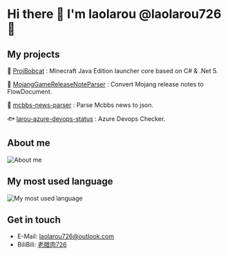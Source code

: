 # Hi there 👋 I'm laolarou @laolarou726 🥓

## My projects

🌲 [ProjBobcat](https://github.com/Corona-Studio/ProjBobcat) : Minecraft Java Edition launcher core based on C# & .Net 5.

🐛 [MojangGameReleaseNoteParser](https://github.com/Corona-Studio/MojangGameReleaseNoteParser) : Convert Mojang release notes to FlowDocument.

🐛 [mcbbs-news-parser](https://github.com/Corona-Studio/mcbbs-news-parser) : Parse Mcbbs news to json.

🐟 [larou-azure-devops-status](https://github.com/laolarou726/larou-azure-devops-status) : Azure Devops Checker.

## About me

![About me](https://github-readme-stats.vercel.app/api?username=laolarou726&show_icons=true&theme=dracula)

## My most used language

![My most used language](https://github-readme-stats.vercel.app/api/top-langs/?username=laolarou726&layout=compact)

## Get in touch

- E-Mail: [laolarou726@outlook.com](mailto:laolarou726@outlook.com)
- BiliBili: [老腊肉726](https://space.bilibili.com/31267692)
